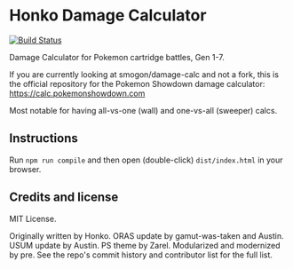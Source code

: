 Honko Damage Calculator
=======================

[![Build Status](https://api.travis-ci.com/smogon/damage-calc.svg)](https://travis-ci.com/smogon/damage-calc)

Damage Calculator for Pokemon cartridge battles, Gen 1-7.

If you are currently looking at smogon/damage-calc and not a fork, this
is the official repository for the Pokemon Showdown damage calculator:
https://calc.pokemonshowdown.com

Most notable for having all-vs-one (wall) and one-vs-all (sweeper) calcs.

Instructions
------------

Run `npm run compile` and then open (double-click) `dist/index.html` in your browser.

Credits and license
-------------------

MIT License.

Originally written by Honko. ORAS update by gamut-was-taken and Austin. USUM update by Austin. PS theme by Zarel.
Modularized and modernized by pre. See the repo's commit history and contributor list for the full list.
